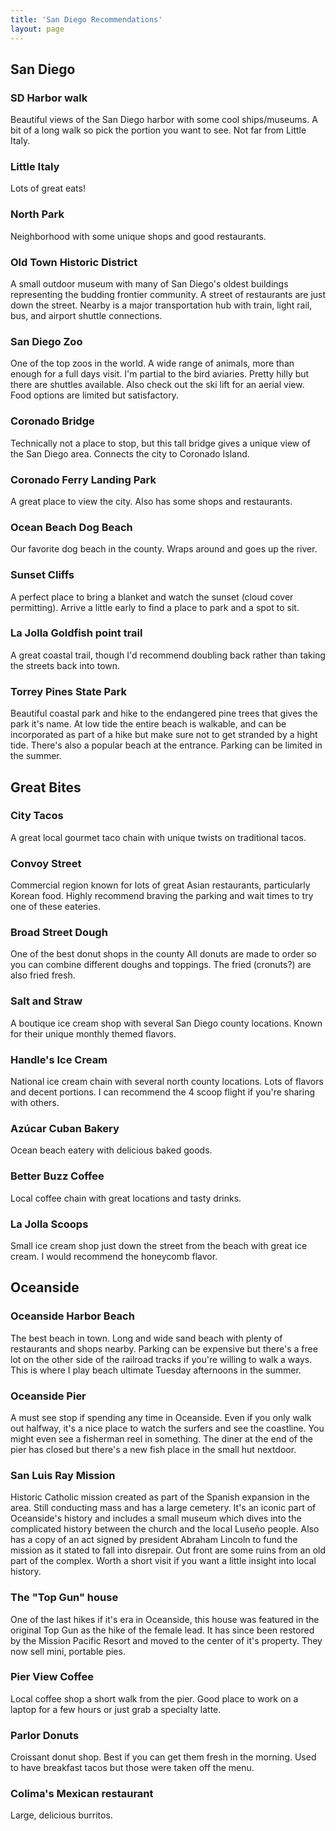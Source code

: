 ```yaml
---
title: 'San Diego Recommendations'
layout: page
---
```


## San Diego

### SD Harbor walk

Beautiful views of the San Diego harbor with some cool ships/museums. A bit of a long walk so pick the portion you want to see. Not far from Little Italy.

### Little Italy

Lots of great eats!

### North Park

Neighborhood with some unique shops and good restaurants.

### Old Town Historic District

A small outdoor museum with many of San Diego's oldest buildings representing the budding frontier community. A street of restaurants are just down the street. Nearby is a major transportation hub with train, light rail, bus, and airport shuttle connections. 

### San Diego Zoo

One of the top zoos in the world. A wide range of animals, more than enough for a full days visit. I'm partial to the bird aviaries. Pretty hilly but there are shuttles available. Also check out the ski lift for an aerial view. Food options are limited but satisfactory.

### Coronado Bridge

Technically not a place to stop, but this tall bridge gives a unique view of the San Diego area. Connects the city to Coronado Island. 

### Coronado Ferry Landing Park

A great place to view the city. Also has some shops and restaurants.

### Ocean Beach Dog Beach

Our favorite dog beach in the county. Wraps around and goes up the river.

### Sunset Cliffs

A perfect place to bring a blanket and watch the sunset (cloud cover permitting). Arrive a little early to find a place to park and a spot to sit. 

### La Jolla Goldfish point trail

A great coastal trail, though I'd recommend doubling back rather than taking the streets back into town.

### Torrey Pines State Park

Beautiful coastal park and hike to the endangered pine trees that gives the park it's name. At low tide the entire beach is walkable, and can be incorporated as part of a hike but make sure not to get stranded by a hight tide. There's also a popular beach at the entrance. Parking can be limited in the summer.

## Great Bites

### City Tacos

A great local gourmet taco chain with unique twists on traditional tacos.

### Convoy Street

Commercial region known for lots of great Asian restaurants, particularly Korean food. Highly recommend braving the parking and wait times to try one of these eateries. 

### Broad Street Dough

One of the best donut shops in the county
All donuts are made to order so you can combine different doughs and toppings. The fried (cronuts?) are also fried fresh. 

### Salt and Straw 

A boutique ice cream shop with several San Diego county locations. Known for their unique monthly themed flavors. 

### Handle's Ice Cream

National ice cream chain with several north county locations. Lots of flavors and decent portions. I can recommend the 4 scoop flight if you're sharing with others. 

### Azúcar Cuban Bakery

Ocean beach eatery with delicious baked goods.

### Better Buzz Coffee

Local coffee chain with great locations and tasty drinks.

### La Jolla Scoops 

Small ice cream shop just down the street from the beach with great ice cream. I would recommend the honeycomb flavor.

## Oceanside

### Oceanside Harbor Beach

The best beach in town. Long and wide sand beach with plenty of restaurants and shops nearby. Parking can be expensive but there's a free lot on the other side of the railroad tracks if you're willing to walk a ways. This is where I play beach ultimate Tuesday afternoons in the summer.

### Oceanside Pier

A must see stop if spending any time in Oceanside. Even if you only walk out halfway, it's a nice place to watch the surfers and see the coastline. You might even see a fisherman reel in something. The diner at the end of the pier has closed but there's a new fish place in the small hut nextdoor.

### San Luis Ray Mission

Historic Catholic mission created as part of the Spanish expansion in the area. Still conducting mass and has a large cemetery. It's an iconic part of Oceanside's history and includes a small museum which dives into the complicated history between the church and the local Luseño people. Also has a copy of an act signed by president Abraham Lincoln to fund the mission as it stated to fall into disrepair. Out front are some ruins from an old part of the complex. Worth a short visit if you want a little insight into local history. 

### The "Top Gun" house

One of the last hikes if it's era in Oceanside, this house was featured in the original Top Gun as the hike of the female lead. It has since been restored by the Mission Pacific Resort and moved to the center of it's property. They now sell mini, portable pies.


### Pier View Coffee

Local coffee shop a short walk from the pier. Good place to work on a laptop for a few hours or just grab a specialty latte.

### Parlor Donuts

Croissant donut shop. Best if you can get them fresh in the morning. Used to have breakfast tacos but those were taken off the menu. 

### Colima's Mexican restaurant

Large, delicious burritos.
